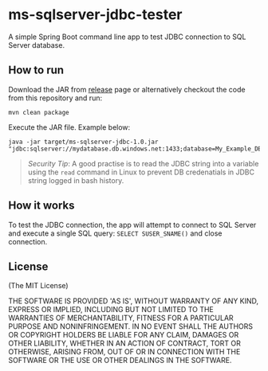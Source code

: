 # ms-sqlserver-jdbc-tester

A simple Spring Boot command line app to test JDBC connection to SQL Server database.

## How to run

Download the JAR from [release](https://github.com/aimtiaz11/ms-sqlserver-jdbc-tester/releases/tag/1.0) page or alternatively checkout the code from this repository and run:

```
mvn clean package
```

Execute the JAR file. Example below:

```
java -jar target/ms-sqlserver-jdbc-1.0.jar "jdbc:sqlserver://mydatabase.db.windows.net:1433;database=My_Example_DB;user=user@example.com;password=secret123;encrypt=true;trustServerCertificate=true;loginTimeout=90;authentication=ActiveDirectoryPassword"
```

> *Security Tip*: A good practise is to read the JDBC string into a variable using the `read` command in Linux to prevent DB credenatials in JDBC string logged in bash history.

## How it works

To test the JDBC connection, the app will attempt to connect to SQL Server and execute a single SQL query: `SELECT SUSER_SNAME()` and close connection.

## License
(The MIT License)

THE SOFTWARE IS PROVIDED 'AS IS', WITHOUT WARRANTY OF ANY KIND, EXPRESS OR IMPLIED, INCLUDING BUT NOT LIMITED TO THE WARRANTIES OF MERCHANTABILITY, FITNESS FOR A PARTICULAR PURPOSE AND NONINFRINGEMENT. IN NO EVENT SHALL THE AUTHORS OR COPYRIGHT HOLDERS BE LIABLE FOR ANY CLAIM, DAMAGES OR OTHER LIABILITY, WHETHER IN AN ACTION OF CONTRACT, TORT OR OTHERWISE, ARISING FROM, OUT OF OR IN CONNECTION WITH THE SOFTWARE OR THE USE OR OTHER DEALINGS IN THE SOFTWARE.
